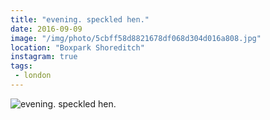 ```yaml
---
title: "evening. speckled hen."
date: 2016-09-09
image: "/img/photo/5cbff58d8821678df068d304d016a808.jpg"
location: "Boxpark Shoreditch"
instagram: true
tags:
 - london
---
```


![evening. speckled hen.](/img/photo/5cbff58d8821678df068d304d016a808.jpg)
